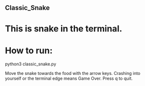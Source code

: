 ## Classic_Snake
# This is snake in the terminal. 

# How to run:
 python3 classic_snake.py

Move the snake towards the food with the arrow keys. 
Crashing into yourself or the terminal edge means Game Over.
Press q to quit.
